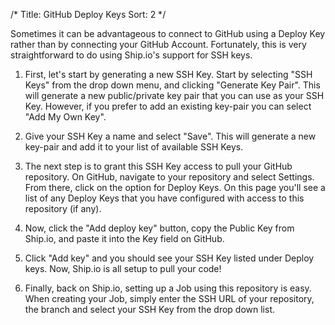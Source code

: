 /*
Title: GitHub Deploy Keys
Sort: 2
*/

Sometimes it can be advantageous to connect to GitHub using a Deploy Key rather than by connecting your GitHub Account. Fortunately, this is very straightforward to do using Ship.io's support for SSH keys.

1. First, let's start by generating a new SSH Key. Start by selecting "SSH Keys" from the drop down menu, and clicking "Generate Key Pair". This will generate a new public/private key pair that you can use as your SSH Key. However, if you prefer to add an existing key-pair you can select "Add My Own Key".

2. Give your SSH Key a name and select "Save". This will generate a new key-pair and add it to your list of available SSH Keys.

3. The next step is to grant this SSH Key access to pull your GitHub repository. On GitHub, navigate to your repository and select Settings. From there, click on the option for Deploy Keys. On this page you'll see a list of any Deploy Keys that you have configured with access to this repository (if any).

4. Now, click the "Add deploy key" button, copy the Public Key from Ship.io, and paste it into the Key field on GitHub.

5. Click "Add key" and you should see your SSH Key listed under Deploy keys. Now, Ship.io is all setup to pull your code!

6. Finally, back on Ship.io, setting up a Job using this repository is easy. When creating your Job, simply enter the SSH URL of your repository, the branch and select your SSH Key from the drop down list.
